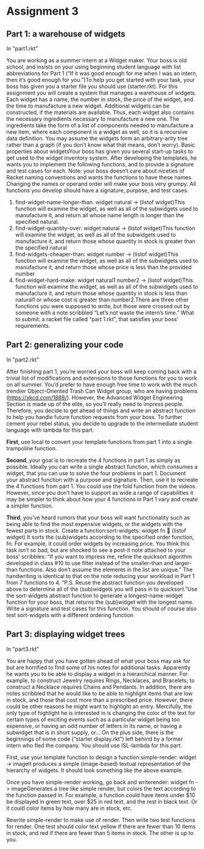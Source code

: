 # Assignment 3

## Part 1:  a warehouse of widgets

In "part1.rkt"

You are working as a summer intern at a Widget maker.  Your boss is old school, and insists on your using beginning student language with list abbreviations for Part 1 (“If it was good enough for me when I was an intern, then it’s good enough for you.”)To help you get started with your task, your boss has given you a starter file you should use (starter.rkt).  For this assignment you will create a system that manages a warehouse of widgets.  Each widget has a name, the number in stock, the price of the widget, and the time to manufacture a new widget.  Additional widgets can be constructed, if the materials are available.  Thus, each widget also contains the necessary ingredients necessary to manufacture a new one.  The ingredients take the form of a list of components needed to manufacture a new item, where each component is a widget as well, so it is a recursive data definition.  You may assume the widgets form an arbitrary-arity tree rather than a graph (if you don’t know what that means, don’t worry).  Basic properties about widgetsYour boss has given you several start-up tasks to get used to the widget inventory system.  After developing the templates, he wants you to implement the following functions, and to provide a signature and test cases for each.  Note:  your boss doesn’t care about niceties of Racket naming conventions and wants the functions to have these names.  Changing the names or operand order will make your boss very grumpy.  All functions you develop should have a signature, purpose, and test cases.
1.    find-widget-name-longer-than.  widget natural -> (listof widget)This function will examine the widget, as well as all of the subwidgets used to manufacture it, and return all whose name length is longer than the specified natural.
2.    find-widget-quantity-over:  widget natural -> (listof widget)This function will examine the widget, as well as all of the subwidgets used to manufacture it, and return those whose quantity in stock is greater than the specified natural
3.    find-widgets-cheaper-than: widget number -> (listof widget)This function will examine the widget, as well as all of the subwidgets used to manufacture it, and return those whose price is less than the provided number
4.    find-widget-hard-make:  widget natural1 number2 -> (listof widget)This function will examine the widget, as well as all of the subwidgets used to manufacture it, and return those whose quantity in stock is less than natural1 or whose cost is greater than number2.There are three other functions you were supposed to write, but those were crossed out by someone with a note scribbled “Let’s not waste the intern’s time.”  What to submit:  a racket file called “part 1.rkt”, that satisfies your boss’ requirements.  

## Part 2:  generalizing your code

In "part2.rkt"
  
After finishing part 1, you’re worried your boss will keep coming back with a trivial list of modifications and extensions to those functions for you to work on all summer.  You’d prefer to have enough free time to work with the much trendier Object-Oriented Trash Can Widget group, who are having problems (https://xkcd.com/1888/).  However, the Advanced Widget Engineering Section is made up of the elite, so you’ll really need to impress people.  Therefore, you decide to get ahead of things and write an abstract function to help you handle future function requests from your boss.  To further cement your rebel status, you decide to upgrade to the intermediate student language with lambda for this part.  

**First**, use local to convert your template functions from part 1 into a single trampoline function.

**Second**, your goal is to recreate the 4 functions in part 1 as simply as possible.  Ideally you can write a single abstract function, which consumes a widget, that you can use to solve the four problems in part 1.   Document your abstract function with a purpose and signature.  Then, use it to recreate the 4 functions from part 1.  You could use the fold function from the videos.  However, since you don’t have to support as wide a range of capabilities it may be simpler to think about how your 4 functions in Part 1 vary and create a simpler function.  

**Third**, you’ve heard rumors that your boss will want functionality such as being able to find the most expensive widgets, or the widgets with the fewest parts in stock.  Create a function:sort-widgets: widget fn  (listof widget)
It sorts the (sub)widgets according to the specified order function, fn.  For example, it could order widgets by increasing price.    You think this task isn’t so bad, but are shocked to see a post-it note attached to your boss’ scribbles:  “If you want to impress me, refine the quicksort algorithm developed in class #10 to use filter instead of the smaller-than and larger-than functions.  Also don’t assume the elements in the list are unique.”  The handwriting is identical to that on the note reducing your workload in Part 1 from 7 functions to 4.  “P.S.  Reuse the abstract function you developed above to determine all of the (sub)widgets you will pass in to quicksort.”Use the sort-widgets abstract function to generate a longest-name-widget function for your boss, that returns the (sub)widget with the longest name.  Write a signature and test cases for this function.  You should of course also test sort-widgets with a different ordering function

## Part 3:  displaying widget trees

In "part3.rkt"

You are happy that you have gotten ahead of what your boss may ask for but are horrified to find some of his notes for additional tasks.  Apparently he wants you to be able to display a widget in a hierarchical manner.  For example, to construct Jewelry requires Rings, Necklaces, and Bracelets; to construct a Necklace requires Chains and Pendants.   In addition, there are notes scribbled that he would like to be able to highlight items that are low in stock, and those that cost more than a prescribed price.  However, there could be other reasons he might want to highlight an entry.  Mercifully, the only type of highlight he is interested in is changing the color of the text for certain types of exciting events such as a particular widget being too expensive, or having an odd number of letters in its name, or having a subwidget that is in short supply, or...   On the 
plus side, there is the beginnings of some code (“starter display.rkt”) left behind by a former intern who fled the company.  You should use ISL-lambda for this part.   

First, use your template function to design a function:simple-render: widget -> imageIt produces a simple (image-based) textual representation of the hierarchy of widgets.  It should look something like the above example.  

Once you have simple-render working, go back and writerender: widget fn -> imageGenerates a tree like simple render, but colors the text according to the function passed in.  For example, a function could have items under $10 be displayed in green text, over $25 in red text, and the rest in black text.  Or it could color items by how many are in stock, etc.

Rewrite simple-render to make use of render.  Then write two test functions for render.  One test should color text yellow if there are fewer than 10 items in stock, and red if there are fewer than 5 items in stock.  The other is up to you.  
